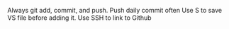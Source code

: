 Always git add, commit, and push.
Push daily 
commit often
Use S to save VS file before adding it. 
Use SSH to link to Github